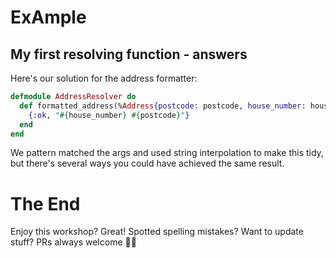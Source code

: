 # ExAmple

## My first resolving function - answers

Here's our solution for the address formatter:

```elixir
defmodule AddressResolver do
  def formatted_address(%Address{postcode: postcode, house_number: house_number}, _args, _info) do
    {:ok, "#{house_number} #{postcode}"}
  end
end
```

We pattern matched the args and used string interpolation to make this tidy, but there's several ways you could have achieved the same result.

# The End

Enjoy this workshop? Great! Spotted spelling mistakes? Want to update stuff? PRs always welcome 👍🏼
